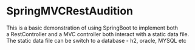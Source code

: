 # SpringMVCRestAudition <br/>
This is a basic demonstration of using SpringBoot to implement both <br/>
a RestController and a MVC controller both interact with a static data file. <br/>
The static data file can be switch to a database - h2, oracle, MYSQL etc